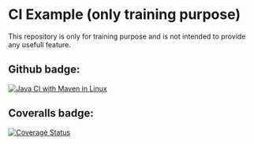 # CI Example (only training purpose)
This repository is only for training purpose and is not intended to provide any usefull feature.

## Github badge:

[![Java CI with Maven in Linux](https://github.com/Alfe31/github-ci-example/actions/workflows/maven.yaml/badge.svg)](https://github.com/Alfe31/github-ci-example/actions/workflows/maven.yaml)

## Coveralls badge:
[![Coverage Status](https://coveralls.io/repos/github/Alfe31/github-ci-example/badge.svg)](https://coveralls.io/github/Alfe31/github-ci-example)
